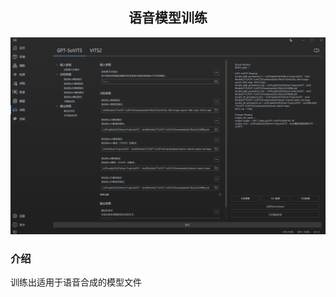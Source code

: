 <div align = "center">

## 语音模型训练

![Voice Trainer](/docs/media/Voice-Trainer.png)

</div>


### 介绍
训练出适用于语音合成的模型文件